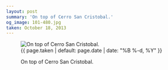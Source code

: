 ```yaml
---
layout: post
summary: 'On top of Cerro San Cristobal.'
og_image: 101-480.jpg
taken: October 18, 2013
---
```


<figure class="post" data-src="{{ site.assets_url }}/{{ page.og_image }}" data-sub-html='#caption-{{ page.id | remove_first: "/" }}'>
<img alt="On top of Cerro San Cristobal." sizes="(min-width: 700px) 50vw, calc(100vw - 2rem)" src="{{ site.assets_url }}/101-240.jpg" srcset="{{ site.assets_url }}/101-480.jpg 480w, {{ site.assets_url }}/101-360.jpg 360w, {{ site.assets_url }}/101-240.jpg 240w, {{ site.assets_url }}/101-120.jpg 120w"/>
<figcaption id='caption-{{ page.id | remove_first: "/" }}'>
<time>{{ page.taken | default: page.date | date: "%B %-d, %Y" }}</time>
<p>On top of Cerro San Cristobal.</p>
</figcaption>
</figure>
